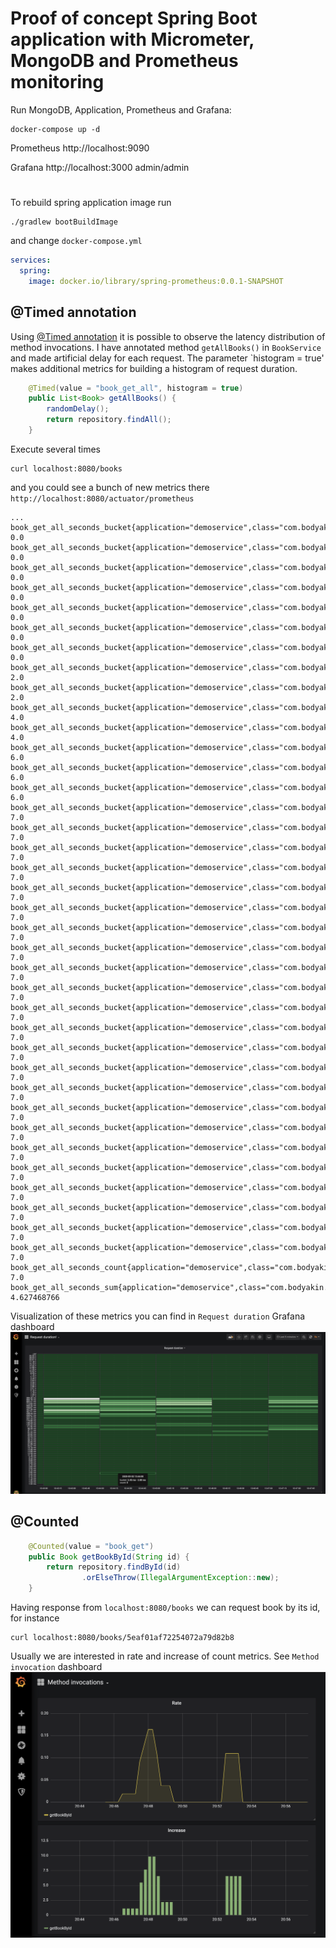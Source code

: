 # Proof of concept Spring Boot application with Micrometer, MongoDB and Prometheus monitoring

Run MongoDB, Application, Prometheus and Grafana:

```shell script
docker-compose up -d
```
Prometheus
http://localhost:9090

Grafana http://localhost:3000
admin/admin
#
To rebuild spring application image run
```shell script
./gradlew bootBuildImage
```
and change `docker-compose.yml`

```yaml
services:
  spring:
    image: docker.io/library/spring-prometheus:0.0.1-SNAPSHOT
```



## @Timed annotation
Using [@Timed annotation](https://micrometer.io/docs/concepts#_the_timed_annotation) it is possible to observe
 the latency distribution of method invocations.
I have annotated method `getAllBooks()` in `BookService` and made artificial delay for each request.
The parameter `histogram = true' makes additional metrics for building a histogram of request duration.  
```java
    @Timed(value = "book_get_all", histogram = true)
    public List<Book> getAllBooks() {
        randomDelay();
        return repository.findAll();
    }
```

Execute several times
```shell script
curl localhost:8080/books
```
and you could see a bunch of new metrics there `http://localhost:8080/actuator/prometheus`

```text
...
book_get_all_seconds_bucket{application="demoservice",class="com.bodyakin.springprometheus.services.BookService",exception="none",method="getAllBooks",le="0.156587348",} 0.0
book_get_all_seconds_bucket{application="demoservice",class="com.bodyakin.springprometheus.services.BookService",exception="none",method="getAllBooks",le="0.178956969",} 0.0
book_get_all_seconds_bucket{application="demoservice",class="com.bodyakin.springprometheus.services.BookService",exception="none",method="getAllBooks",le="0.20132659",} 0.0
book_get_all_seconds_bucket{application="demoservice",class="com.bodyakin.springprometheus.services.BookService",exception="none",method="getAllBooks",le="0.223696211",} 0.0
book_get_all_seconds_bucket{application="demoservice",class="com.bodyakin.springprometheus.services.BookService",exception="none",method="getAllBooks",le="0.246065832",} 0.0
book_get_all_seconds_bucket{application="demoservice",class="com.bodyakin.springprometheus.services.BookService",exception="none",method="getAllBooks",le="0.268435456",} 0.0
book_get_all_seconds_bucket{application="demoservice",class="com.bodyakin.springprometheus.services.BookService",exception="none",method="getAllBooks",le="0.357913941",} 0.0
book_get_all_seconds_bucket{application="demoservice",class="com.bodyakin.springprometheus.services.BookService",exception="none",method="getAllBooks",le="0.447392426",} 2.0
book_get_all_seconds_bucket{application="demoservice",class="com.bodyakin.springprometheus.services.BookService",exception="none",method="getAllBooks",le="0.536870911",} 2.0
book_get_all_seconds_bucket{application="demoservice",class="com.bodyakin.springprometheus.services.BookService",exception="none",method="getAllBooks",le="0.626349396",} 4.0
book_get_all_seconds_bucket{application="demoservice",class="com.bodyakin.springprometheus.services.BookService",exception="none",method="getAllBooks",le="0.715827881",} 4.0
book_get_all_seconds_bucket{application="demoservice",class="com.bodyakin.springprometheus.services.BookService",exception="none",method="getAllBooks",le="0.805306366",} 6.0
book_get_all_seconds_bucket{application="demoservice",class="com.bodyakin.springprometheus.services.BookService",exception="none",method="getAllBooks",le="0.894784851",} 6.0
book_get_all_seconds_bucket{application="demoservice",class="com.bodyakin.springprometheus.services.BookService",exception="none",method="getAllBooks",le="0.984263336",} 6.0
book_get_all_seconds_bucket{application="demoservice",class="com.bodyakin.springprometheus.services.BookService",exception="none",method="getAllBooks",le="1.073741824",} 7.0
book_get_all_seconds_bucket{application="demoservice",class="com.bodyakin.springprometheus.services.BookService",exception="none",method="getAllBooks",le="1.431655765",} 7.0
book_get_all_seconds_bucket{application="demoservice",class="com.bodyakin.springprometheus.services.BookService",exception="none",method="getAllBooks",le="1.789569706",} 7.0
book_get_all_seconds_bucket{application="demoservice",class="com.bodyakin.springprometheus.services.BookService",exception="none",method="getAllBooks",le="2.147483647",} 7.0
book_get_all_seconds_bucket{application="demoservice",class="com.bodyakin.springprometheus.services.BookService",exception="none",method="getAllBooks",le="2.505397588",} 7.0
book_get_all_seconds_bucket{application="demoservice",class="com.bodyakin.springprometheus.services.BookService",exception="none",method="getAllBooks",le="2.863311529",} 7.0
book_get_all_seconds_bucket{application="demoservice",class="com.bodyakin.springprometheus.services.BookService",exception="none",method="getAllBooks",le="3.22122547",} 7.0
book_get_all_seconds_bucket{application="demoservice",class="com.bodyakin.springprometheus.services.BookService",exception="none",method="getAllBooks",le="3.579139411",} 7.0
book_get_all_seconds_bucket{application="demoservice",class="com.bodyakin.springprometheus.services.BookService",exception="none",method="getAllBooks",le="3.937053352",} 7.0
book_get_all_seconds_bucket{application="demoservice",class="com.bodyakin.springprometheus.services.BookService",exception="none",method="getAllBooks",le="4.294967296",} 7.0
book_get_all_seconds_bucket{application="demoservice",class="com.bodyakin.springprometheus.services.BookService",exception="none",method="getAllBooks",le="5.726623061",} 7.0
book_get_all_seconds_bucket{application="demoservice",class="com.bodyakin.springprometheus.services.BookService",exception="none",method="getAllBooks",le="7.158278826",} 7.0
book_get_all_seconds_bucket{application="demoservice",class="com.bodyakin.springprometheus.services.BookService",exception="none",method="getAllBooks",le="8.589934591",} 7.0
book_get_all_seconds_bucket{application="demoservice",class="com.bodyakin.springprometheus.services.BookService",exception="none",method="getAllBooks",le="10.021590356",} 7.0
book_get_all_seconds_bucket{application="demoservice",class="com.bodyakin.springprometheus.services.BookService",exception="none",method="getAllBooks",le="11.453246121",} 7.0
book_get_all_seconds_bucket{application="demoservice",class="com.bodyakin.springprometheus.services.BookService",exception="none",method="getAllBooks",le="12.884901886",} 7.0
book_get_all_seconds_bucket{application="demoservice",class="com.bodyakin.springprometheus.services.BookService",exception="none",method="getAllBooks",le="14.316557651",} 7.0
book_get_all_seconds_bucket{application="demoservice",class="com.bodyakin.springprometheus.services.BookService",exception="none",method="getAllBooks",le="15.748213416",} 7.0
book_get_all_seconds_bucket{application="demoservice",class="com.bodyakin.springprometheus.services.BookService",exception="none",method="getAllBooks",le="17.179869184",} 7.0
book_get_all_seconds_bucket{application="demoservice",class="com.bodyakin.springprometheus.services.BookService",exception="none",method="getAllBooks",le="22.906492245",} 7.0
book_get_all_seconds_bucket{application="demoservice",class="com.bodyakin.springprometheus.services.BookService",exception="none",method="getAllBooks",le="28.633115306",} 7.0
book_get_all_seconds_bucket{application="demoservice",class="com.bodyakin.springprometheus.services.BookService",exception="none",method="getAllBooks",le="30.0",} 7.0
book_get_all_seconds_bucket{application="demoservice",class="com.bodyakin.springprometheus.services.BookService",exception="none",method="getAllBooks",le="+Inf",} 7.0
book_get_all_seconds_count{application="demoservice",class="com.bodyakin.springprometheus.services.BookService",exception="none",method="getAllBooks",} 7.0
book_get_all_seconds_sum{application="demoservice",class="com.bodyakin.springprometheus.services.BookService",exception="none",method="getAllBooks",} 4.627468766

```

Visualization of these metrics you can find in `Request duration` Grafana dashboard 
![Image of reques-duration-dashboard](https://raw.githubusercontent.com/bodyakin/spring-prometheus-poc/master/images/request-duration-dashboard.png)

## @Counted
```java
    @Counted(value = "book_get")
    public Book getBookById(String id) {
        return repository.findById(id)
                .orElseThrow(IllegalArgumentException::new);
    }
```

Having response from `localhost:8080/books` we can request book by its id, for instance
```shell script
curl localhost:8080/books/5eaf01af72254072a79d82b8
```

Usually we are interested in rate and increase of count metrics. See `Method invocation` dashboard 
![Image of method-invocations-dashboard](https://raw.githubusercontent.com/bodyakin/spring-prometheus-poc/master/images/method-invocations-dashboard.png)
